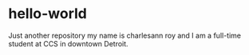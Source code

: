 # hello-world
Just another repository
my name is charlesann roy and I am a full-time student at CCS in downtown Detroit.
